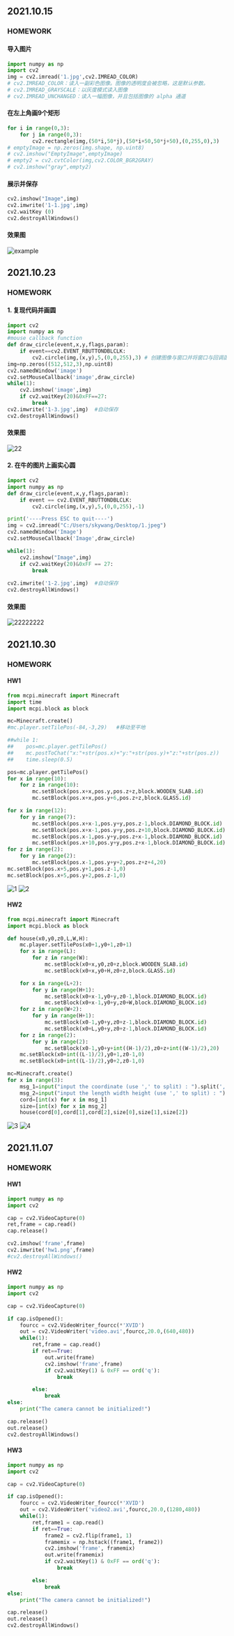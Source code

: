 ## 2021.10.15 
### HOMEWORK

#### 导入图片
```python
import numpy as np
import cv2
img = cv2.imread('1.jpg',cv2.IMREAD_COLOR)
# cv2.IMREAD_COLOR：读入一副彩色图像。图像的透明度会被忽略，这是默认参数。
# cv2.IMREAD_GRAYSCALE：以灰度模式读入图像
# cv2.IMREAD_UNCHANGED：读入一幅图像，并且包括图像的 alpha 通道
```

#### 在左上角画9个矩形
```python
for i in range(0,3):
    for j in range(0,3):
        cv2.rectangle(img,(50*i,50*j),(50*i+50,50*j+50),(0,255,0),3)
# emptyImage = np.zeros(img.shape, np.uint8)
# cv2.imshow("EmptyImage",emptyImage)
# empty2 = cv2.cvtColor(img,cv2.COLOR_BGR2GRAY)
# cv2.imshow("gray",empty2)
```
#### 展示并保存
```python
cv2.imshow("Image",img)
cv2.imwrite('1-1.jpg',img)
cv2.waitKey (0)
cv2.destroyAllWindows()
```
#### 效果图
![example](https://github.com/ophwsjtu18/ohw21f/blob/main/hyq/1-1.jpg?raw=true)


## 2021.10.23 
### HOMEWORK

#### 1. 复现代码并画圆
```python
import cv2
import numpy as np
#mouse callback function
def draw_circle(event,x,y,flags,param):
    if event==cv2.EVENT_RBUTTONDBLCLK:
        cv2.circle(img,(x,y),5,(0,0,255),3) # 创建图像与窗口并将窗口与回调函数绑定
img=np.zeros((512,512,3),np.uint8)
cv2.namedWindow('image')
cv2.setMouseCallback('image',draw_circle)
while(1):
    cv2.imshow('image',img)
    if cv2.waitKey(20)&0xFF==27:
        break
cv2.imwrite('1-3.jpg',img)  #自动保存
cv2.destroyAllWindows()
```
#### 效果图
![22](https://github.com/ophwsjtu18/ohw21f/blob/main/hyq/1-3.jpg?raw=true)


#### 2. 在牛的图片上画实心圆
```python
import cv2
import numpy as np
def draw_circle(event,x,y,flags,param):
    if event == cv2.EVENT_RBUTTONDBLCLK:
        cv2.circle(img,(x,y),5,(0,0,255),-1)

print('----Press ESC to quit----')
img = cv2.imread("C:/Users/skywang/Desktop/1.jpeg")
cv2.namedWindow('Image')
cv2.setMouseCallback('Image',draw_circle)

while(1):
    cv2.imshow("Image",img)
    if cv2.waitKey(20)&0xFF == 27:
        break
        
cv2.imwrite('1-2.jpg',img)  #自动保存
cv2.destroyAllWindows()
```

#### 效果图
![22222222](https://github.com/ophwsjtu18/ohw21f/blob/main/hyq/1-2.jpg?raw=true)


## 2021.10.30 
### HOMEWORK

####  HW1
```python
from mcpi.minecraft import Minecraft
import time
import mcpi.block as block

mc=Minecraft.create()
#mc.player.setTilePos(-84,-3,29)   #移动至平地

##while 1:
##    pos=mc.player.getTilePos()
##    mc.postToChat("x:"+str(pos.x)+"y:"+str(pos.y)+"z:"+str(pos.z))
##    time.sleep(0.5)

pos=mc.player.getTilePos()
for x in range(10):
    for z in range(10):
        mc.setBlock(pos.x+x,pos.y,pos.z+z,block.WOODEN_SLAB.id)
        mc.setBlock(pos.x+x,pos.y+6,pos.z+z,block.GLASS.id)

for x in range(12):
    for y in range(7):
        mc.setBlock(pos.x+x-1,pos.y+y,pos.z-1,block.DIAMOND_BLOCK.id)
        mc.setBlock(pos.x+x-1,pos.y+y,pos.z+10,block.DIAMOND_BLOCK.id)
        mc.setBlock(pos.x-1,pos.y+y,pos.z+x-1,block.DIAMOND_BLOCK.id)
        mc.setBlock(pos.x+10,pos.y+y,pos.z+x-1,block.DIAMOND_BLOCK.id)
for z in range(2):
    for y in range(2):
        mc.setBlock(pos.x-1,pos.y+y+2,pos.z+z+4,20)
mc.setBlock(pos.x+5,pos.y+1,pos.z-1,0)
mc.setBlock(pos.x+5,pos.y+2,pos.z-1,0)
```
![1](https://github.com/ophwsjtu18/ohw21f/blob/main/hyq/4.png?raw=true)
![2](https://github.com/ophwsjtu18/ohw21f/blob/main/hyq/3.png?raw=true)

####  HW2
```python
from mcpi.minecraft import Minecraft
import mcpi.block as block

def house(x0,y0,z0,L,W,H):
    mc.player.setTilePos(x0+1,y0+1,z0+1)
    for x in range(L):
        for z in range(W):
            mc.setBlock(x0+x,y0,z0+z,block.WOODEN_SLAB.id)
            mc.setBlock(x0+x,y0+H,z0+z,block.GLASS.id)

    for x in range(L+2):
        for y in range(H+1):
            mc.setBlock(x0+x-1,y0+y,z0-1,block.DIAMOND_BLOCK.id)
            mc.setBlock(x0+x-1,y0+y,z0+W,block.DIAMOND_BLOCK.id)
    for z in range(W+2):
        for y in range(H+1):
            mc.setBlock(x0-1,y0+y,z0+z-1,block.DIAMOND_BLOCK.id)
            mc.setBlock(x0+L,y0+y,z0+z-1,block.DIAMOND_BLOCK.id)
    for z in range(2):
        for y in range(2):
            mc.setBlock(x0-1,y0+y+int((H-1)/2),z0+z+int((W-1)/2),20)
    mc.setBlock(x0+int((L-1)/2),y0+1,z0-1,0)
    mc.setBlock(x0+int((L-1)/2),y0+2,z0-1,0)

mc=Minecraft.create()
for x in range(3):
    msg_1=input("input the coordinate (use ',' to split) : ").split(',')
    msg_2=input("input the length width height (use ',' to split) : ").split(',')
    cord=[int(x) for x in msg_1]
    size=[int(x) for x in msg_2]
    house(cord[0],cord[1],cord[2],size[0],size[1],size[2])
```
![3](https://github.com/ophwsjtu18/ohw21f/blob/main/hyq/1.png?raw=true)
![4](https://github.com/ophwsjtu18/ohw21f/blob/main/hyq/2.png?raw=true)


## 2021.11.07
### HOMEWORK

####  HW1
```python
import numpy as np
import cv2

cap = cv2.VideoCapture(0)
ret,frame = cap.read()
cap.release()

cv2.imshow('frame',frame)
cv2.imwrite('hw1.png',frame)
#cv2.destroyAllWindows()
```

####  HW2
```python
import numpy as np
import cv2

cap = cv2.VideoCapture(0)

if cap.isOpened():
    fourcc = cv2.VideoWriter_fourcc(*'XVID')
    out = cv2.VideoWriter('video.avi',fourcc,20.0,(640,480))
    while(1):
        ret,frame = cap.read()
        if ret==True:
            out.write(frame)
            cv2.imshow('frame',frame)
            if cv2.waitKey(1) & 0xFF == ord('q'):
                break

        else:
            break
else:
    print("The camera cannot be initialized!")

cap.release()
out.release()
cv2.destroyAllWindows()
```

####  HW3
```python
import numpy as np
import cv2

cap = cv2.VideoCapture(0)

if cap.isOpened():
    fourcc = cv2.VideoWriter_fourcc(*'XVID')
    out = cv2.VideoWriter('video2.avi',fourcc,20.0,(1280,480))
    while(1):
        ret,frame1 = cap.read()
        if ret==True:
            frame2 = cv2.flip(frame1, 1)
            framemix = np.hstack((frame1, frame2))
            cv2.imshow('frame', framemix)
            out.write(framemix)
            if cv2.waitKey(1) & 0xFF == ord('q'):
                break

        else:
            break
else:
    print("The camera cannot be initialized!")

cap.release()
out.release()
cv2.destroyAllWindows()
```
